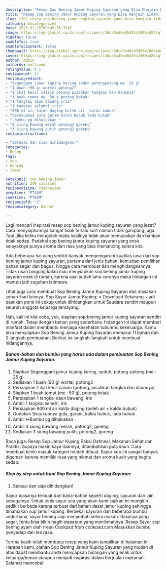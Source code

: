```yaml
---
description: "Resep Sop Bening Jamur Kuping Sayuran yang Bisa Manjain Lidah, Buat Buka Puasa Menggugah Selera"
title: "Resep Sop Bening Jamur Kuping Sayuran yang Bisa Manjain Lidah, Buat Buka Puasa Menggugah Selera"
slug: 1191-resep-sop-bening-jamur-kuping-sayuran-yang-bisa-manjain-lidah-buat-buka-puasa-menggugah-selera
category: Uncategorized
date: 2023-01-26T09:45:56.374Z
image: https://img-global.cpcdn.com/recipes/c3dce3cd0ed5d554/680x482cq70/sop-bening-jamur-kuping-sayuran-foto-resep-utama.jpg
hideToc: false
enableToc: true
enableTocContent: false
thumbnail: https://img-global.cpcdn.com/recipes/c3dce3cd0ed5d554/680x482cq70/sop-bening-jamur-kuping-sayuran-foto-resep-utama.jpg
cover: https://img-global.cpcdn.com/recipes/c3dce3cd0ed5d554/680x482cq70/sop-bening-jamur-kuping-sayuran-foto-resep-utama.jpg
author: Admin
authorAv: notfound
ratingvalue: 4.5
reviewcount: 22
recipeingredient:
- "Segenggam jamur kuping kering seduh potongpotong me  25 g"
- "1 buah (90 g) wortel potong2"
- "1 ikat kecil caisim potong pisahkan tangkai dan daunnya"
- "1 buah tomat me  50 g potong kotak"
- "1 tangkai daun bawang iris"
- "1 tangkai seledri iris"
- "600 ml air kaldu daging boleh air  kaldu bubuk"
- "Secukupnya gula garam kaldu bubuk lada bubuk"
- " Bumbu yg dihaluskan "
- "4 siung bawang merah potong2 goreng"
- "3 siung bawang putih potong2 goreng"
recipeinstructions:

- "Selesai dan siap dihidangkan!"
categories:
- Resep
tags:
- sop
- bening
- jamur

katakunci: sop bening jamur 
nutrition: 249 calories
recipecuisine: Indonesian
preptime: "PT16M"
cooktime: "PT60M"
recipeyield: "2"
recipecategory: Dinner

---
```



Lagi mencari inspirasi resep sop bening jamur kuping sayuran yang lezat? Cara menyiapkannya sangat tidak terlalu sulit namun tidak gampang juga. Tapi Jika keliru mengolah maka hasilnya tidak akan memuaskan dan bahkan tidak sedap. Padahal sop bening jamur kuping sayuran yang enak selayaknya punya aroma dan rasa yang bisa memancing selera kita.


Ada beberapa hal yang sedikit banyak mempengaruhi kualitas rasa dari sop bening jamur kuping sayuran, pertama dari jenis bahan, kemudian pemilihan bahan segar dan bagus, hingga cara membuat dan menghidangkannya. Tidak usah bingung kalau mau menyiapkan sop bening jamur kuping sayuran enak di rumah, karena asal sudah tahu caranya maka hidangan ini mampu jadi suguhan istimewa.

Lihat juga cara membuat Sop Bening Jamur Kuping Sayuran dan masakan sehari-hari lainnya. Sop Sayur Jamur Kuping; × Download Sekarang. Jadi pastikan porsi ini cukup untuk dihidangkan untuk Saudara sendiri maupun seluruh anggota keluarga tersayang.


Nah, kali ini kita coba, yuk, siapkan sop bening jamur kuping sayuran sendiri di rumah. Tetap dengan bahan yang sederhana, hidangan ini dapat memberi manfaat dalam membantu menjaga kesehatan tubuhmu sekeluarga. Kamu bisa menyiapkan Sop Bening Jamur Kuping Sayuran memakai 11 bahan dan 0 langkah pembuatan. Berikut ini langkah-langkah untuk membuat hidangannya.

<!--inarticleads1-->

##### Bahan-bahan dan bumbu yang harus ada dalam pembuatan Sop Bening Jamur Kuping Sayuran:

1. Siapkan Segenggam jamur kuping kering, seduh, potong-potong (me : 25 g)
1. Sediakan 1 buah (90 g) wortel, potong2
1. Persiapkan 1 ikat kecil caisim (potong, pisahkan tangkai dan daunnya)
1. Siapkan 1 buah tomat (me : 50 g), potong kotak
1. Persiapkan 1 tangkai daun bawang, iris
1. Ambil 1 tangkai seledri, iris
1. Persiapkan 600 ml air kaldu daging (boleh air + kaldu bubuk)
1. Gunakan Secukupnya gula, garam, kaldu bubuk, lada bubuk
1. Ambil  ⏩Bumbu yg dihaluskan :
1. Ambil 4 siung bawang merah, potong2, goreng
1. Sediakan 3 siung bawang putih, potong2, goreng


Baca juga: Resep Sup Jamur Kuping Pakai Oatmeal, Makanan Sehat dan Praktis. Supaya makin kaya isiannya, ditambahkan pula soun. Cara membuat kimlo masuk kategori mudah dibuat. Sayur sop ini sangat banyak digemari karena memiliki rasa yang nikmat dan aroma kuah yang begitu sedap. 

<!--inarticleads2-->

##### Step by step untuk buat Sop Bening Jamur Kuping Sayuran:


1. Selesai dan siap dihidangkan!

Sayur biasanya terbuat dari baha-bahan seperti daging, sayuran dan lain sebagainya. Untuk jenis sayur sop yang akan kami sajikan ini mungkin sedikit berbeda karena terbuat dari bahan dasar jamur kuping sehingga dinamakan sup jamur kuping. Berbekal sayuran dan beberapa bumbu sederhana, sayur bening siap menambah selera makan. Rasanya yang segar, tentu bisa bikin nagih siapapun yang menikmatinya. Resep Sayur sop bening ayam oleh rreen Cookpad from cookpad.com Masukkan bumbu penyedap dan tes rasa. 

Terima kasih telah membaca resep yang kami tampilkan di halaman ini. Harapan kami, olahan Sop Bening Jamur Kuping Sayuran yang mudah di atas dapat membantu anda menyiapkan hidangan yang enak untuk keluarga/teman ataupun menjadi inspirasi dalam berjualan makanan. Selamat mencoba!
